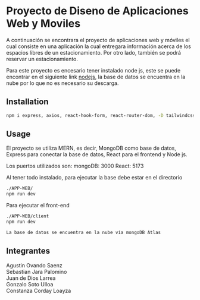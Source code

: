 # Proyecto de Diseno de Aplicaciones Web y Moviles

A continuación se encontrara el proyecto de aplicaciones web y móviles el cual consiste en una aplicación la cual entregara información acerca de los espacios libres de un estacionamiento. Por otro lado, también se podrá reservar un estacionamiento.

Para este proyecto es encesario tener instalado node js, este se puede encontrar en el siguiente link [nodejs](https://nodejs.org/en/download), la base de datos se encuentra en la nube por lo que no es necesario su descarga.

## Installation

```bash
npm i express, axios, react-hook-form, react-router-dom, -D tailwindcss postcss autoprefixer, cookie-parser, zod, bcryptjs, mongodb, mongoose, morgan, nodemon -D, cors

```

## Usage

El proyecto se utiliza MERN, es decir, MongoDB como base de datos, Express para conectar la base de datos, React para el frontend y Node js.

Los puertos utilizados son:
mongoDB: 3000
React: 5173  


Al tener todo instalado, para ejecutar la base debe estar en el directorio  
```bash
./APP-WEB/
npm run dev
```
Para ejecutar el front-end
```bash
./APP-WEB/client
npm run dev
```
```bash
La base de datos se encuentra en la nube vía mongoDB Atlas
```

## Integrantes  
Agustin Ovando Saenz  
Sebastian Jara Palomino  
Juan de Dios Larrea  
Gonzalo Soto Ulloa  
Constanza Corday Loayza
